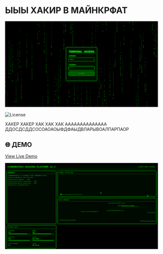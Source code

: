# ЫЫЫ ХАКИР В МАЙНКРФАТ


![Screenshot of CyberMatrix Hacking Simulator](logo.png)

![License](https://img.shields.io/badge/license-MIT-blue)

ХАКЕР ХАКЕР ХАК ХАК ХАК АААААААААААААА ДДОСДСДДСОСОАОАОЫФДФАЫДВЛАРЫВОАЛПАРПАОР

## 🌐 ДЕМО

[View Live Demo](https://ProgCrafterq.github.io/cybermatrix-hacking-simulator/) 

![Screenshot of CyberMatrix Hacking Simulator](screenshothack.png)

